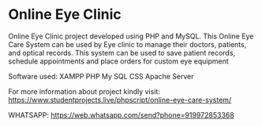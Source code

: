 # Online Eye Clinic
 Online Eye Clinic project developed using PHP and MySQL. This Online Eye Care System can be used by Eye clinic to manage their doctors, patients, and optical records. This system can be used to save patient records, schedule appointments and place orders for custom eye equipment

Software used:
XAMPP
PHP
My SQL
CSS
Apache Server

For more information about project kindly visit:
https://www.studentprojects.live/phpscript/online-eye-care-system/


WHATSAPP:
https://web.whatsapp.com/send?phone=919972853368
